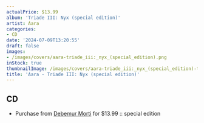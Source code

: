 ```yaml
---
actualPrice: $13.99
album: 'Triade III: Nyx (special edition)'
artist: Aara
categories:
- CD
date: '2024-07-09T13:20:55'
draft: false
images:
- /images/covers/aara-triade_iii:_nyx_(special_edition).png
inStock: true
thumbnailImage: /images/covers/aara-triade_iii:_nyx_(special_edition)-thumb.png
title: 'Aara - Triade III: Nyx (special edition)'
---
```


## CD
* Purchase from [Debemur Morti](https://debemurmorti.aisamerch.com/item/133348) for $13.99 :: special edition

